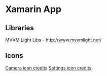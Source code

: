 # Xamarin App

## Libraries
MVVM LIght Libs - http://www.mvvmlight.net/


## Icons
<a href="https://icons8.com/icon/43507/Camera">Camera icon credits</a> 
<a href="https://icons8.com/icon/14099/Settings">Settings icon credits</a>